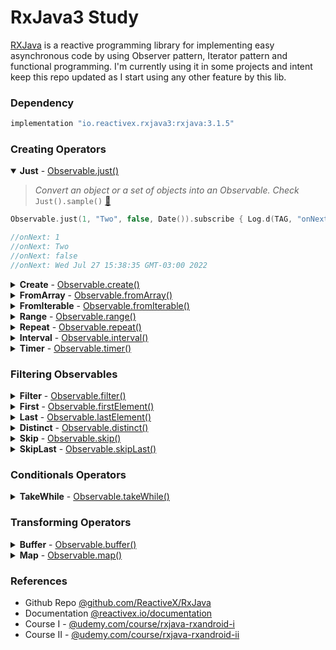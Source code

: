# RxJava3 Study

[RXJava](https://reactivex.io/documentation/operators.html) is a reactive programming library for
implementing easy asynchronous code by using Observer pattern, Iterator pattern and functional
programming. I'm currently using it in some projects and intent keep this repo updated as I start
using any other feature by this lib.

### Dependency

```gradle
implementation "io.reactivex.rxjava3:rxjava:3.1.5"
```

### Creating Operators

<details open><summary><b>Just</b> - <a href="https://reactivex.io/documentation/operators/just.html">Observable.just()</a> </summary>

> _Convert an object or a set of objects into an Observable. Check_ <code>Just().sample()</code> [📌](app/src/main/java/com/vansuita/rxjava/operators/creating/Just.kt)

```kotlin
Observable.just(1, "Two", false, Date()).subscribe { Log.d(TAG, "onNext: $it") }

//onNext: 1
//onNext: Two
//onNext: false
//onNext: Wed Jul 27 15:38:35 GMT-03:00 2022
```

</details>

<details><summary><b>Create</b> - <a href="https://reactivex.io/documentation/operators/create.html">Observable.create()</a> </summary>

> _Will create a fresh instance of ObservableEmitter every time a subscriber start listening to the scope implementation result.. Check_ <code>Create().sample()</code> [📌](app/src/main/java/com/vansuita/rxjava/operators/creating/Create.kt)

```kotlin
Observable.create {
    try {
        for (i in 1..5) {
            it.onNext(i)
        }

        it.onComplete()
    } catch (e: Exception) {
        it.onError(e)
    }
}.subscribe({
    Log.d(TAG, "onNext: $it")
}, {
    Log.d(TAG, "onError $it")
}, {
    Log.d(TAG, "onComplete")
})

//onNext: 1
//onNext: 2
//onNext: 3
//onNext: 4
//onNext: 5
//onComplete
```

</details>


<details><summary><b>FromArray</b> - <a href="https://reactivex.io/documentation/operators/from.html">Observable.fromArray()</a> </summary>

> _Converts an array into an Observable that emits those items. Check_ <code>FromArray().sample()</code> [📌](app/src/main/java/com/vansuita/rxjava/operators/creating/FromArray.kt)

```kotlin
Observable.fromArray("First", "Second", "Third").subscribe { Log.d(TAG, "onNext: $it") }

//onNext: First
//onNext: Second
//onNext: Third
```

</details>


<details><summary><b>FromIterable</b> - <a href="https://reactivex.io/documentation/operators/from.html">Observable.fromIterable()</a> </summary>

> _Converts an collection into an Observable that emits the items as sequence. Check_ <code>FromIterable().sample()</code> [📌](app/src/main/java/com/vansuita/rxjava/operators/creating/FromIterable.kt)

```kotlin
Observable.fromIterable(listOf("One", "Two", "Three")).subscribe { Log.d(TAG, "onNext: $it") }

//onNext: One
//onNext: Two
//onNext: Three
```

</details>

<details><summary><b>Range</b> - <a href="https://reactivex.io/documentation/operators/range.html">Observable.range()</a> </summary>

> _Returns an Observable that emits a sequence of Integers within a specified range. Check_ <code>Range().sample()</code> [📌](app/src/main/java/com/vansuita/rxjava/operators/creating/Range.kt)

```kotlin
Observable.range(5, 3).subscribe { Log.d(TAG, "onNext: $it") }

// onNext: 5
// onNext: 6
// onNext: 7
```

</details>

<details><summary><b>Repeat</b> - <a href="https://reactivex.io/documentation/operators/repeat.html">Observable.repeat()</a> </summary>

> _Returns an Observable that repeats the sequence of items emitted by the current Observable at most count times. Check_ <code>Repeat().sample()</code> [📌](app/src/main/java/com/vansuita/rxjava/operators/creating/Repeat.kt)

```kotlin
Observable.just("My Text").repeat(2).subscribe { Log.d(TAG, "onNext: $it") }

//onNext: My Text
//onNext: My Text
```

</details>

<details><summary><b>Interval</b> - <a href="https://reactivex.io/documentation/operators/interval.html">Observable.interval()</a> </summary>

> _Emits a sequential number every specified interval of time. On Android devices works even in background. Check_ <code>Interval().sample()</code> [📌](app/src/main/java/com/vansuita/rxjava/operators/creating/Interval.kt)

```kotlin
Observable.interval(1, TimeUnit.SECONDS).subscribe { Log.d(TAG, "onNext: Hit") }

//onNext: Hit
//onNext: Hit
//onNext: Hit
//onNext: Hit
//onNext: Hit
//onNext: Hit
//... and continues
```

</details>


<details><summary><b>Timer</b> - <a href="https://reactivex.io/documentation/operators/timer.html">Observable.timer()</a> </summary>

> _Emits one single time after a specified delay. Check_ <code>Timer().sample()</code> [📌](app/src/main/java/com/vansuita/rxjava/operators/creating/Timer.kt)

```kotlin
Observable.timer(2, TimeUnit.SECONDS).subscribe { Log.d(TAG, "onNext: delayed by 2 seconds") }

//onNext: delayed by 2 seconds
```

</details>

### Filtering Observables

<details><summary><b>Filter</b> - <a href="https://reactivex.io/documentation/operators/filter.html">Observable.filter()</a> </summary>

> _Filters items emitted by the current Observable. Check_ <code>Filter().sample()</code> [📌](app/src/main/java/com/vansuita/rxjava/operators/filtering/Filter.kt)

```kotlin
Observable
    .fromIterable(listOf("Home", "Horse", "Castle", "Game"))
    .filter { it.startsWith("H") }
    .subscribe {
        Log.d(TAG, "onNext: $it")
    }

//onNext: Home
//onNext: Horse
```

</details>

<details><summary><b>First</b> - <a href="https://reactivex.io/documentation/operators/first.html">Observable.firstElement()</a> </summary>

> _Emits only the very first item or empty using a Maybe interface. See also Observable.firstOrError(). Check_ <code>First().sample()</code> [📌](app/src/main/java/com/vansuita/rxjava/operators/filtering/First.kt)

```kotlin
Observable
    .fromArray("Yellow", "Blue", "Green", "Black")
    .firstElement()
    .subscribe {
        Log.d(TAG, "onNext: $it")
    }

//onNext: Yellow
```

</details>

<details><summary><b>Last</b> - <a href="https://reactivex.io/documentation/operators/last.html">Observable.lastElement()</a> </summary>

> _Emits only the very last item or empty using a Maybe interface. See also Observable.lastOrError(). Check_ <code>Last().sample()</code> [📌](app/src/main/java/com/vansuita/rxjava/operators/filtering/Last.kt)

```kotlin
Observable
    .fromArray("Yellow", "Blue", "Green", "Black")
    .lastElement()
    .subscribe {
        Log.d(TAG, "onNext: $it")
    }

//onNext: Black
```

</details>

<details><summary><b>Distinct</b> - <a href="https://reactivex.io/documentation/operators/distinct.html">Observable.distinct()</a> </summary>

> _Emits all items that are distinct based on Object.equals(Object) comparison. Check_ <code>Distinct().sample()</code> [📌](app/src/main/java/com/vansuita/rxjava/operators/filtering/Distinct.kt)

```kotlin
Observable.fromArray("Yellow", "Blue", "Green", "Black", "Yellow", "Blue")
    .distinct()
    .subscribe {
        Log.d(TAG, "onNext: $it")
    }
//onNext: Yellow
//onNext: Blue
//onNext: Green
//onNext: Black
```

</details>

<details><summary><b>Skip</b> - <a href="https://reactivex.io/documentation/operators/distinct.html">Observable.skip()</a> </summary>

> _Skips the first count items emitted by the current Observable and emits the remains. Check_ <code>Skip().sample()</code> [📌](app/src/main/java/com/vansuita/rxjava/operators/filtering/Skip.kt)

```kotlin
Observable.just(1, 2, 3, 4, 5, 6, 7)
    .skip(5)
    .subscribe {
        Log.d(TAG, "onNext: $it")
    }
//onNext: 6
//onNext: 7
```

</details>

<details><summary><b>SkipLast</b> - <a href="https://reactivex.io/documentation/operators/skiplast.html">Observable.skipLast()</a> </summary>

> _Drops a specified number of items from the end of the sequence emitted by the current Observable. Check_ <code>SkipLast().sample()</code> [📌](app/src/main/java/com/vansuita/rxjava/operators/filtering/SkipLast.kt)

```kotlin
Observable.just(1, 2, 3, 4, 5, 6, 7)
    .skipLast(5)
    .subscribe {
        Log.d(TAG, "onNext: $it")
    }
//onNext: 1
//onNext: 2
```

</details>

### Conditionals Operators

<details><summary><b>TakeWhile</b> - <a href="https://reactivex.io/documentation/operators/takewhile.html">Observable.takeWhile()</a> </summary>

> _While the condition is satisfied, emits the items by the Observable. Check_ <code>TakeWhile().sample()</code> [📌](app/src/main/java/com/vansuita/rxjava/operators/conditional/TakeWhile.kt)

```kotlin
Observable
    .interval(1, TimeUnit.SECONDS)
    .takeWhile { it <= 3 }
    .subscribe {
        Log.d(TAG, "onNext: $it - Hit")
    }

//onNext: 0 - Hit
//onNext: 1 - Hit
//onNext: 2 - Hit
//onNext: 3 - Hit
```

</details>

### Transforming Operators

<details><summary><b>Buffer</b> - <a href="https://reactivex.io/documentation/operators/buffer.html">Observable.buffer()</a> </summary>

> _Emits buffers of items it collects from the current Observable, based on count, timing or boundary defined. Check_ <code>Buffer().sample()</code> [📌](app/src/main/java/com/vansuita/rxjava/operators/conditional/Buffer.kt)

```kotlin
Observable.just("Mother", "Father", "Daughter", "Son")
    .buffer(2)
    .subscribe {
        Log.d(TAG, "onNext: $it")
    }

//onNext: [Mother, Father]
//onNext: [Daughter, Son]
```
</details>

<details><summary><b>Map</b> - <a href="https://reactivex.io/documentation/operators/map.html">Observable.map()</a> </summary>

> _Applies a specified function to each item to transform the results of these emit values. Check_ <code>Map().sample()</code> [📌](app/src/main/java/com/vansuita/rxjava/operators/conditional/Map.kt)

```kotlin
Observable.fromArray(2, 4, 2)
    .map { "#".repeat(it) }
    .subscribe {
        Log.d(TAG, "onNext: $it")
    }

//onNext: ##
//onNext: ####
//onNext: ##
```
</details>

### References

- Github Repo [@github.com/ReactiveX/RxJava](https://github.com/ReactiveX/RxJava)
- Documentation [@reactivex.io/documentation](https://reactivex.io/documentation/operators.html)
- Course I - [@udemy.com/course/rxjava-rxandroid-i](https://www.udemy.com/course/rxjava-rxandroid-i)
- Course II - [@udemy.com/course/rxjava-rxandroid-ii](https://www.udemy.com/course/rxjava-rxandroid-ii/)



